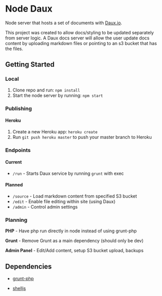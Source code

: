 # Node Daux

Node server that hosts a set of documents with [Daux.io](http://daux.io).

This project was created to allow docs/styling to be updated separately from server logic. A Daux docs server will allow the user update docs content by uploading markdown files or pointing to an s3 bucket that has the files.

## Getting Started

### Local

1. Clone repo and run: `npm install`
2. Start the node server by running: `npm start`

### Publishing
#### Heroku

1. Create a new Heroku app: `heroku create`
2. Run `git push heroku master` to push your master branch to Heroku

### Endpoints

#### Current
* `/run` - Starts Daux service by running `grunt` with exec

#### Planned
* `/source` - Load markdown content from specified S3 bucket
* `/edit` - Enable file editing within site (using Daux)
* `/admin` - Control admin settings

### Planning

**PHP** - Have php run directly in node instead of using grunt-php

**Grunt** - Remove Grunt as a main dependency (should only be dev)

**Admin Panel** - Edit/Add content, setup S3 bucket upload, backups

## Dependencies

* [grunt-php](https://github.com/sindresorhus/grunt-php)

* [shelljs](https://github.com/arturadib/shelljs)

